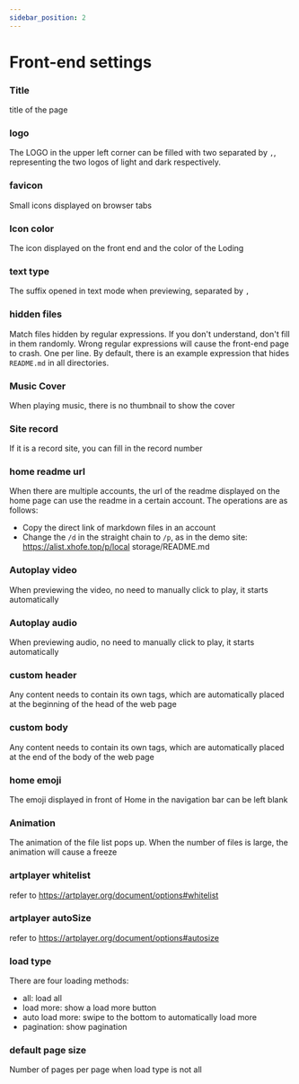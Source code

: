 ```yaml
---
sidebar_position: 2
---
```


# Front-end settings

### Title
title of the page
### logo
The LOGO in the upper left corner can be filled with two separated by `,`, representing the two logos of light and dark respectively.
### favicon
Small icons displayed on browser tabs
### Icon color
The icon displayed on the front end and the color of the Loding
### text type
The suffix opened in text mode when previewing, separated by `,`
### hidden files
Match files hidden by regular expressions. If you don't understand, don't fill in them randomly. Wrong regular expressions will cause the front-end page to crash. One per line. By default, there is an example expression that hides `README.md` in all directories.
### Music Cover
When playing music, there is no thumbnail to show the cover
### Site record
If it is a record site, you can fill in the record number
### home readme url
When there are multiple accounts, the url of the readme displayed on the home page can use the readme in a certain account. The operations are as follows:
- Copy the direct link of markdown files in an account
- Change the `/d` in the straight chain to `/p`, as in the demo site: https://alist.xhofe.top/p/local storage/README.md
### Autoplay video
When previewing the video, no need to manually click to play, it starts automatically
### Autoplay audio
When previewing audio, no need to manually click to play, it starts automatically
### custom header
Any content needs to contain its own tags, which are automatically placed at the beginning of the head of the web page
### custom body
Any content needs to contain its own tags, which are automatically placed at the end of the body of the web page
### home emoji
The emoji displayed in front of Home in the navigation bar can be left blank
### Animation
The animation of the file list pops up. When the number of files is large, the animation will cause a freeze
### artplayer whitelist
refer to https://artplayer.org/document/options#whitelist
### artplayer autoSize
refer to https://artplayer.org/document/options#autosize
### load type
There are four loading methods:
- all: load all
- load more: show a load more button
- auto load more: swipe to the bottom to automatically load more
- pagination: show pagination
### default page size
Number of pages per page when load type is not all